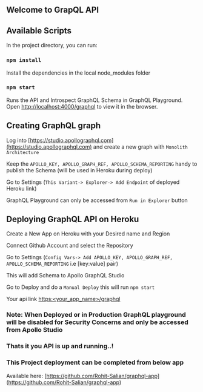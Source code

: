 ## Welcome to GrapQL API

## Available Scripts

In the project directory, you can run:

### `npm install`

Install the dependencies in the local node_modules folder

### `npm start`

Runs the API and Introspect GraphQL Schema in GraphQL Playground.</br>
Open [http://localhost:4000/graphql](http://localhost:4000/graphql) to view it in the browser.</br>

## Creating GraphQL graph

Log into [https://studio.apollographql.com](https://studio.apollographql.com) and create a new graph with `Monolith Architecture`</br>

Keep the `APOLLO_KEY, APOLLO_GRAPH_REF, APOLLO_SCHEMA_REPORTING` handy to publish the Schema (will be used in Heroku during deploy)</br>

Go to Settings (`This Variant-> Explorer-> Add Endpoint` of deployed Heroku link)</br>

GraphQL Playground can only be accessed from `Run in Explorer` button</br>

## Deploying GraphQL API on Heroku

Create a New App on Heroku with your Desired name and Region</br>

Connect Github Account and select the Repository</br>

Go to Settings (`Config Vars-> Add APOLLO_KEY, APOLLO_GRAPH_REF, APOLLO_SCHEMA_REPORTING` i.e [key:value] pair)</br>

This will add Schema to Apollo GraphQL Studio</br>

Go to Deploy and do a `Manual Deploy` this will run `npm start`</br>

Your api link [https:<your_app_name>/graphql](https:<your_app_name>/graphql)</br>

### Note: When Deployed or in Production GraphQL playground will be disabled for Security Concerns and only be accessed from Apollo Studio

### Thats it you API is up and running..!

### This Project deployment can be completed from below app

Available here: [https://github.com/Rohit-Salian/graphql-app] (https://github.com/Rohit-Salian/graphql-app)
